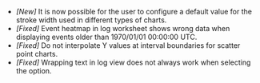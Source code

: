 * _[New]_ It is now possible for the user to configure a default value for the stroke width used in different types of charts.  
* _[Fixed]_  Event heatmap in log worksheet shows wrong data when displaying events older than 1970/01/01 00:00:00 UTC.  
* _[Fixed]_ Do not interpolate Y values at interval boundaries for scatter point charts.  
* _[Fixed]_ Wrapping text in log view does not always work when selecting the option.  